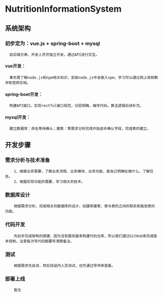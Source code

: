 # NutritionInformationSystem 

## 系统架构

   ### 初步定为：vue.js + spring-boot + mysql
   
      前后端分离，开发人员可独立开发，通过API进行交互。
   
   #### vue开发：
   
      事先需了解node.js和npm相关知识，安装node.js中会嵌入npm，学习可以通过网上视频教学和官网文档。
    
   #### spring-boot开发：
   
      构建API接口，实现restful接口规范，分层明确，编写代码。算法逻辑后续补充。
      
   #### mysql开发：
   
      建立数据库：命名等待确认；建表：等需求分析完成开始逐步确认字段，完成表的建立。
      
## 开发步骤

   ### 需求分析与技术准备
   
        1、根据业务需要，了解业务流程、业务模块、业务功能，是自己明确在做什么，了解任务。
        2、根据实现功能的需要，学习相关的技术。
     
   ### 数据库设计
   
        根据需求分析，完成相关的数据库的设计，如建库建表，表与表的之间的联系和每张表的功能。
        
   ### 代码开发
   
        先初步完成架构的搭建，因为没有服务器来构建代码仓库，所以我们通过GitHub来完成版本控制，注意每次写代码都要写清楚备注。
        
   ### 测试
   
        根据需求先自测，然后找组内人员测试，也可通过导师来查看。
        
   ### 部署上线
   
        暂无
   
        
